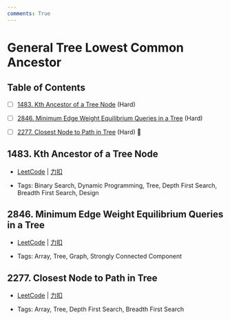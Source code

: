 ```yaml
---
comments: True
---
```


# General Tree Lowest Common Ancestor

## Table of Contents

- [ ] [1483. Kth Ancestor of a Tree Node](#1483-kth-ancestor-of-a-tree-node) (Hard)
- [ ] [2846. Minimum Edge Weight Equilibrium Queries in a Tree](#2846-minimum-edge-weight-equilibrium-queries-in-a-tree) (Hard)
- [ ] [2277. Closest Node to Path in Tree](#2277-closest-node-to-path-in-tree) (Hard) 👑


## 1483. Kth Ancestor of a Tree Node

-    [LeetCode](https://leetcode.com/problems/kth-ancestor-of-a-tree-node/) | [力扣](https://leetcode.cn/problems/kth-ancestor-of-a-tree-node/)

-   Tags: Binary Search, Dynamic Programming, Tree, Depth First Search, Breadth First Search, Design



## 2846. Minimum Edge Weight Equilibrium Queries in a Tree

-    [LeetCode](https://leetcode.com/problems/minimum-edge-weight-equilibrium-queries-in-a-tree/) | [力扣](https://leetcode.cn/problems/minimum-edge-weight-equilibrium-queries-in-a-tree/)

-   Tags: Array, Tree, Graph, Strongly Connected Component



## 2277. Closest Node to Path in Tree

-    [LeetCode](https://leetcode.com/problems/closest-node-to-path-in-tree/) | [力扣](https://leetcode.cn/problems/closest-node-to-path-in-tree/)

-   Tags: Array, Tree, Depth First Search, Breadth First Search



